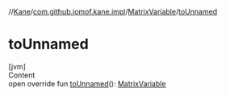 //[Kane](../../index.md)/[com.github.jomof.kane.impl](../index.md)/[MatrixVariable](index.md)/[toUnnamed](to-unnamed.md)



# toUnnamed  
[jvm]  
Content  
open override fun [toUnnamed](to-unnamed.md)(): [MatrixVariable](index.md)  



